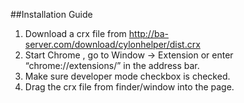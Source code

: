 ##Installation Guide
1. Download a crx file from http://ba-server.com/download/cylonhelper/dist.crx
2. Start Chrome , go to Window -> Extension or enter “chrome://extensions/” in the address bar.
3. Make sure developer mode checkbox is checked.
4. Drag the crx file from finder/window into the page.

